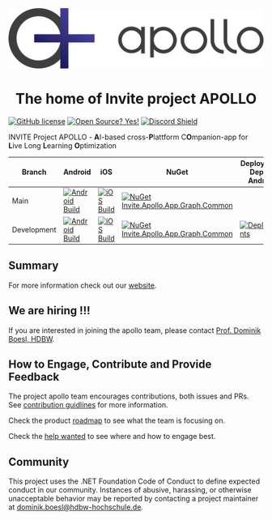 <p align="center">
  <img src="/swag/logo.svg">
</p>

<h1 align="center">The home of Invite project APOLLO</h1>

[![GitHub license](https://img.shields.io/github/license/Naereen/StrapDown.js.svg)](https://github.com/Naereen/StrapDown.js/blob/master/LICENSE)
[![Open Source? Yes!](https://badgen.net/badge/Open%20Source%20%3F/Yes%21/blue?icon=github)](https://github.com/Naereen/badges/)
[![Discord Shield](https://discordapp.com/api/guilds/883335407377465395/widget.png?style=shield)](https://discord.gg/fKE2KNwmcH)

INVITE Project APOLLO - **A**I-based cross-**P**lattform C**O**mpanion-app for **L**ive Long **L**earning **O**ptimization

| Branch | Android | iOS | NuGet | Deploy iOS / Deploy Android |
| -------------- | --------------- | --------------- | --------------- | --------------- |
| Main | [![Android Build](https://github.com/HDBW/APOLLO/actions/workflows/android.yml/badge.svg?branch=main)](https://github.com/HDBW/APOLLO/actions/workflows/android.yml) | [![iOS Build](https://github.com/HDBW/APOLLO/actions/workflows/ios.yml/badge.svg?branch=main)](https://github.com/HDBW/APOLLO/actions/workflows/ios.yml) | [![NuGet Invite.Apollo.App.Graph.Common](https://github.com/HDBW/APOLLO/actions/workflows/dotnetnuget.yml/badge.svg)](https://github.com/HDBW/APOLLO/actions/workflows/dotnetnuget.yml) |  |
| Development | [![Android Build](https://github.com/HDBW/APOLLO/actions/workflows/android.yml/badge.svg?branch=development)](https://github.com/HDBW/APOLLO/actions/workflows/android.yml) | [![iOS Build](https://github.com/HDBW/APOLLO/actions/workflows/ios.yml/badge.svg?branch=development)](https://github.com/HDBW/APOLLO/actions/workflows/ios.yml) | [![NuGet Invite.Apollo.App.Graph.Common](https://github.com/HDBW/APOLLO/actions/workflows/dotnetnuget.yml/badge.svg?branch=development)](https://github.com/HDBW/APOLLO/actions/workflows/dotnetnuget.yml) |  [![Deployments](https://github.com/HDBW/APOLLO/actions/workflows/deployment.yml/badge.svg)](https://github.com/HDBW/APOLLO/actions/workflows/deployment.yml) | 

## Summary

For more information check out our [website](https://project-apollo.de/). 

## We are hiring !!! 
If you are interested in joining the apollo team, please contact [Prof. Dominik Boesl, HDBW](mailto:dominik.boesl@hdbw-hochschule.de).

## How to Engage, Contribute and Provide Feedback

The project apollo team encourages contributions, both issues and PRs. See [contribution guidlines](CONTRIBUTION.md) for more information.

Check the product [roadmap](docs/roadmap.md) to see what the team is focusing on.

Check the [help wanted](helpwanted.md) to see where and how to engage best.

## Community

This project uses the .NET Foundation Code of Conduct to define expected conduct in our community. Instances of abusive, harassing, or otherwise unacceptable behavior may be reported by contacting a project maintainer at dominik.boesl@hdbw-hochschule.de.
